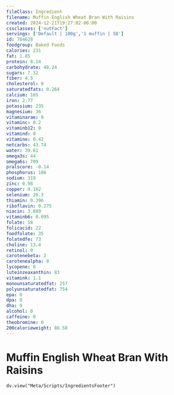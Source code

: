 ```yaml
---
fileClass: Ingredient
filename: Muffin English Wheat Bran With Raisins
created: 2024-12-21T19:27:02-06:00
cssclasses: ['nutFact']
servings: ['Default | 100g','1 muffin | 58']
id: 784628
foodgroup: Baked Foods
calories: 231
fat: 1.85
protein: 8.14
carbohydrate: 48.24
sugars: 7.32
fiber: 4.5
cholesterol: 0
saturatedfats: 0.264
calcium: 165
iron: 2.77
potassium: 235
magnesium: 36
vitaminarae: 0
vitaminc: 0.2
vitaminb12: 0
vitamind: 0
vitamine: 0.42
netcarbs: 43.74
water: 39.61
omega3s: 44
omega6s: 709
pralscore: -0.14
phosphorus: 106
sodium: 319
zinc: 0.98
copper: 0.162
selenium: 26.3
thiamin: 0.396
riboflavin: 0.275
niacin: 3.089
vitaminb6: 0.095
folate: 58
folicacid: 22
foodfolate: 35
folatedfe: 73
choline: 13.4
retinol: 0
carotenebeta: 2
carotenealpha: 0
lycopene: 0
luteinzeaxanthin: 83
vitamink: 1.1
monounsaturatedfat: 257
polyunsaturatedfat: 754
epa: 0
dpa: 0
dha: 0
alcohol: 0
caffeine: 0
theobromine: 0
200calorieweight: 86.58
---
```


# Muffin English Wheat Bran With Raisins

```dataviewjs
dv.view("Meta/Scripts/IngredientsFooter")
```